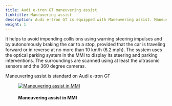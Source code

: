 ```yaml
---
title: Audi e-tron GT maneuvering assist
linktitle: Maneuvering assist
description: Audi e-tron GT is equipped with Maneuvering assist. Maneuvering assist recognizes moving and stationary objects larger than 10 centimeters (3.9 in), such as a pillar in a parking garage or a moving vehicle. 
weight: 1
---
```

<!-- markdownlint-disable MD033 -->
It helps to avoid impending collisions using warning steering impulses and by autonomously braking the car to a stop, provided that the car is traveling forward or in reverse at no more than 10 km/h (6.2 mph). The system uses the optical parking system in the MMI to display its steering and parking interventions. The surroundings are scanned using at least the ultrasonic sensors and the 360 degree cameras.

Maneuvering assist is standard on Audi e-tron GT

<figure>
    <a href="https://media.electrichasgoneaudi.net/multimedia/models/e-tron/technology/drivingassistance/maneuveringassist/manuveringassist.jpg">
        <img src="https://media.electrichasgoneaudi.net/multimedia/models/e-tron/technology/drivingassistance/maneuveringassist/manuveringassists.jpg"
        alt="Maneuvering assist in MMI" title="Maneuvering assist in MMI">
    </a>
    <figcaption><h4>Maneuvering assist in MMI</h4></figcaption>
</figure>
